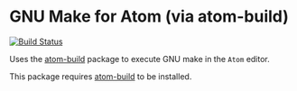 # GNU Make for Atom (via atom-build)
[![Build Status](https://travis-ci.org/noseglid/atom-build-make.svg)](https://travis-ci.org/noseglid/atom-build-make)

Uses the [atom-build](httsp://github.com/noseglid/atom-build) package to execute
GNU make in the `Atom` editor.

This package requires [atom-build](httsp://github.com/noseglid/atom-build) to be installed.
